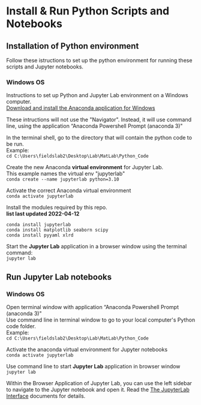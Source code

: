 # Install & Run Python Scripts and Notebooks
## Installation of Python environment  
Follow these istructions to set up the python environment for running these scripts and Jupyter notebooks.

### Windows OS
Instructions to set up Python and Jupyter Lab environment on a Windows computer.   
[Download and install the Anaconda application for Windows](https://docs.anaconda.com/anaconda/install/windows/)   

These intructions will not use the "Navigator". Instead, it will use command line, using the application “Anaconda Powershell Prompt (anaconda 3)"   

In the terminal shell, go to the directory that will contain the python code to be run.   
Example:   
`cd C:\Users\fieldslab2\Desktop\Lab\MatLab\Python_Code`   

Create the new Anaconda __virtual environment__ for Jupyter Lab.    
This example names the virtual env "jupyterlab"   
`conda create --name jupyterlab python=3.10`

Activate the correct Anaconda virtual environment    
`conda activate jupyterlab`   

Install the modules required by this repo.  
__list last updated 2022-04-12__  
```
conda install jupyterlab
conda install matplotlib seaborn scipy
conda install pyyaml xlrd
```

Start the __Jupyter Lab__ application in a browser window using the terminal command:   
`jupyter lab`

## Run Jupyter Lab notebooks
### Windows OS
Open terminal window with application “Anaconda Powershell Prompt (anaconda 3)"   
Use command line in terminal window to go to your local computer's Python code folder.    
Example:   
`cd C:\Users\fieldslab2\Desktop\Lab\MatLab\Python_Code`

Activate the anaconda virtual environment for Jupyter notebooks   
`conda activate jupyterlab`   

Use command line to start __Jupyter Lab__ application in browser window   
`jupyter lab`

Within the Browser Application of Jupyter Lab, you can use the left sidebar to navigate to the Jupyter notebook and open it.
Read the [The JupyterLab Interface](https://jupyterlab.readthedocs.io/en/stable/user/interface.html) documents for details.   
